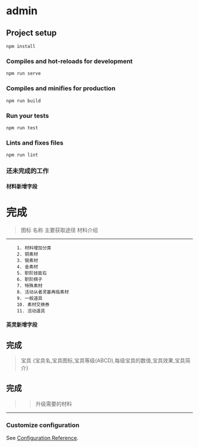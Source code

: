 # admin

## Project setup
```
npm install
```

### Compiles and hot-reloads for development
```
npm run serve
```

### Compiles and minifies for production
```
npm run build
```

### Run your tests
```
npm run test
```

### Lints and fixes files
```
npm run lint
```
### 还未完成的工作

#### 材料新增字段
# 完成
> 图标 名称 主要获取途径 材料介绍   
---
```
    1. 材料增加分类
    2. 铜素材  
    3. 银素材
    4. 金素材
    5. 职阶技能石
    6. 职阶棋子
    7. 特殊素材
    8. 活动从者灵基再临素材
    9. 一般道具
    10. 素材交换券
    11. 活动道具
```

#### 英灵新增字段
## 完成
> 宝具 {宝具名,宝具图标,宝具等级(ABCD),每级宝具的数值,宝具效果,宝具简介}
## 完成
>> 升级需要的材料
---
### Customize configuration
See [Configuration Reference](https://cli.vuejs.org/config/).
